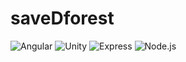 # saveDforest
![Angular](https://img.shields.io/badge/Angular-DD0031?style=flat&logo=angular&logoColor=white) 
![Unity](https://img.shields.io/badge/-Unity-000000?style=flat-square&logo=unity&logoColor=white)
![Express](https://img.shields.io/badge/Express-000000?style=flat&logo=express&logoColor=white)
![Node.js](https://img.shields.io/badge/Node.js-339933?style=flat&logo=node.js&logoColor=white)
